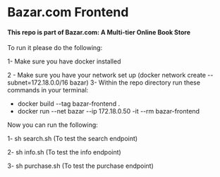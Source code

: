 # Bazar.com Frontend
#### This repo is part of Bazar.com: A Multi-tier Online Book Store

To run it please do the following:

1- Make sure you have docker installed

2 - Make sure you have your network set up (docker network create --subnet=172.18.0.0/16 bazar)
3- Within the repo directory run these commands in your terminal:
* docker build --tag bazar-frontend .
* docker run --net bazar --ip 172.18.0.50 -it  --rm bazar-frontend


Now you can run the following:

1- sh search.sh (To test the search endpoint)

2- sh info.sh (To test the info endpoint)

3- sh purchase.sh (To test the purchase endpoint)